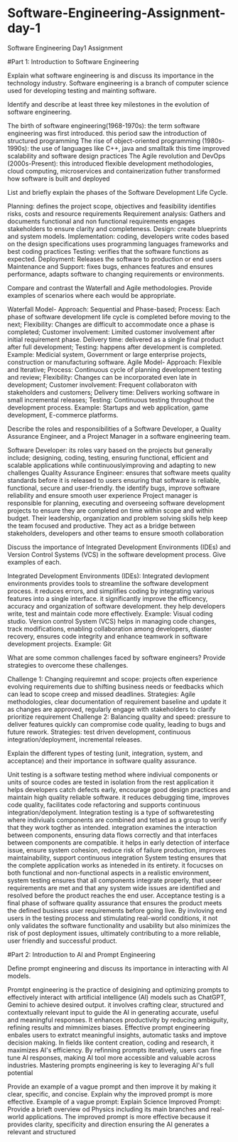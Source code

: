 # Software-Engineering-Assignment-day-1
Software Engineering Day1 Assignment

#Part 1: Introduction to Software Engineering

Explain what software engineering is and discuss its importance in the technology industry. Software engineering is a branch of computer science used for developing testing and mainting software.

Identify and describe at least three key milestones in the evolution of software engineering.

The birth of software engineering(1968-1970s): the term software engineering was first introduced. this period saw the introduction of structured programming The rise of object-oriented programming (1980s-1990s): the use of languages like C++, java and smalltalk this time improved scalability and software design practices The Agile revolution and DevOps (2000s-Present): this introduced flexible development methodologies, cloud computing, microservices and containerization futher transformed how software is built and deployed

List and briefly explain the phases of the Software Development Life Cycle.

Planning: defines the project scope, objectives and feasibility identifies risks, costs and resource requirements Requirement analysis: Gathers and documents functional and non functional requirements engages stakeholders to ensure clarity and completeness. Design: create blueprints and system models. Implementation: coding, developers write codes based on the design specifications uses programming languages frameworks and best coding practices Testing: verifies that the software functions as expected. Deployment: Releases the software to production or end users Maintenance and Support: fixes bugs, enhances features and ensures performance, adapts software to changing requirements or environments.

Compare and contrast the Waterfall and Agile methodologies. Provide examples of scenarios where each would be appropriate.

Waterfall Model- Approach: Sequential and Phase-based; Process: Each phase of software development life cycle is completed before moving to the next; Flexibility: Changes are difficult to accommodate once a phase is completed; Customer involvement: Limited customer involvement after initial requirement phase. Delivery time: delivered as a single final product after full development; Testing: happens after development is completed. Example: Medicial system, Government or large enterprise projects, construction or manufacturing software. Agile Model- Approach: Flexible and Iterative; Process: Continuous cycle of planning development testing and review; Flexibility: Changes can be incorporated even late in development; Customer involvement: Frequent collaboraton with stakeholders and customers; Delivery time: Delivers working software in small incremental releases; Testing: Continuous testing throughout the development process. Example: Startups and web application, game development, E-commerce platforms.

Describe the roles and responsibilities of a Software Developer, a Quality Assurance Engineer, and a Project Manager in a software engineering team.

Software Developer: its roles vary based on the projects but generally include; designing, coding, testing, ensuring functional, efficient and scalable applications while continuouslyimproving and adapting to new challenges Quality Assurance Engineer: ensures that software meets quality standards before it is released to users ensuring that software is reliable, functional, secure and user-friendly. the identify bugs, improve software reliability and ensure smooth user experience Project manager is responsible for planning, executing and overseeing software development projects to ensure they are completed on time within scope and within budget. Their leadership, organization and problem solving skills help keep the team focused and productive. They act as a bridge between stakeholders, developers and other teams to ensure smooth collaboration

Discuss the importance of Integrated Development Environments (IDEs) and Version Control Systems (VCS) in the software development process. Give examples of each.

Integrated Development Environments (IDEs): Integrated devlopment environments provides tools to streamline the software development process. it reduces errors, and simplifies coding by integrating various features into a single interface. it significantly improve the efficency, accuracy and organization of software development. they help developers write, test and maintain code more effectively. Example: Visual coding studio. Version control System (VCS) helps in managing code changes, track modifications, enabling collaboration among developers, diaster recovery, ensures code integrity and enhance teamwork in software development projects. Example: Git

What are some common challenges faced by software engineers? Provide strategies to overcome these challenges.

Challenge 1: Changing requiremnt and scope: projects often experience evolving requirements due to shifting business needs or feedbacks which can lead to scope creep and missed deadlines. Strategies: Agile methodologies, clear documentation of requirement baseline and update it as changes are approved, regularly engage with stakeholders to clarify prioritize requirement Challenge 2: Balancing quality and speed: pressure to deliver features quickly can compromise code quality, leading to bugs and future rework. Strategies: test driven development, continuous integration/deployment, incremental releases.

Explain the different types of testing (unit, integration, system, and acceptance) and their importance in software quality assurance.

Unit testing is a software testing method where indiviual components or units of source codes are tested in isolation from the rest application it helps developers catch defects early, encourage good design practices and maintain high quality reliable software. it reduces debugging time, improves code quality, facilitates code refactoring and supports continuous integration/depolyment. Integration testing is a type of softwaretesting where indiviuals components are combined and tetsed as a group to verify that they work togther as intended. integration examines the interaction between components, ensuring data flows correctly and that interfaces between components are compatible. it helps in early detection of interface issue, ensure system cohesion, reduce risk of failure production, improves maintainability, support continuous integration System testing ensures that the complete application works as inteneded in its entirety. it focucses on both functional and non-functional aspects in a realistic environment, system testing ensures that all components integrate properly, that useer requirements are met and that any system wide issues are identified and resolved before the product reaches the end user. Acceptance testing is a final phase of software quality assurance that ensures the product meets the defined business user requirements before going live. By invloving end users in the testing process and stimulating real-world conditions, it not only validates the software functionality and usability but also minimizes the risk of post deployment issues, ultimately contributing to a more reliable, user friendly and successful product.

#Part 2: Introduction to AI and Prompt Engineering

Define prompt engineering and discuss its importance in interacting with AI models.

Promtpt engineering is the practice of desigining and optimizing prompts to effectively interact with artificial intelligence (AI) models such as ChatGPT, Gemini to achieve desired output. it involves crafting clear, structured and contextually relevant input to guide the AI in generating accurate, useful and meaningful responses. It enhances productivity by reducing ambiguity, refining results and mimnimizes biases. Effective prompt engineering enbales users to extratct meaningful insights, automatic tasks and imptove decision making. In fields like content creation, coding and research, it maximizes AI's efficiency. By refinning prompts iteratively, users can fine tune AI responses, making AI tool more accessible and valuable across industries. Mastering prompts engineering is key to leveraging AI's full potential

Provide an example of a vague prompt and then improve it by making it clear, specific, and concise. Explain why the improved prompt is more effective. Example of a vague prompt: Explain Science Improved Prompt: Provide a brieft overview od Physics including its main branches and real-world applications. The improved prompt is more effective because it provides clarity, specificity and direction ensuring the AI generates a relevant and structured

